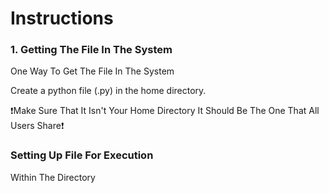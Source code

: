 <h1>Instructions</h1>

<h3>1. Getting The File In The System</h3>

<p>One Way To Get The File In The System</p>
<p>Create a python file (.py) in the home directory.</p>
<p>❗️Make Sure That It Isn't Your Home Directory It Should Be The One That All Users Share❗️</p>

<h3>Setting Up File For Execution</h3>
<p>Within The Directory </p>
